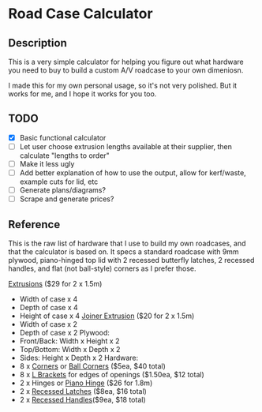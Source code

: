 # Road Case Calculator

## Description

This is a very simple calculator for helping you figure out what hardware you need to buy to build a custom A/V roadcase to your own dimeniosn.

I made this for my own personal usage, so it's not very polished. But it works for me, and I hope it works for you too.

## TODO

- [x] Basic functional calculator
- [ ] Let user choose extrusion lengths available at their supplier, then calculate "lengths to order"
- [ ] Make it less ugly
- [ ] Add better explanation of how to use the output, allow for kerf/waste, example cuts for lid, etc
- [ ] Generate plans/diagrams?
- [ ] Scrape and generate prices?

## Reference

This is the raw list of hardware that I use to build my own roadcases, and that the calculator is based on. It specs a standard roadcase with 9mm plywood, piano-hinged top lid with 2 recessed butterfly latches, 2 recessed handles, and flat (not ball-style) corners as I prefer those.

[Extrusions](https://www.titanav.co/collections/road-case-hardware/products/titan-av-road-case-angle-joiner-extrusion-30mm) ($29 for 2 x 1.5m)
- Width of case x 4
- Depth of case x 4
- Height of case x 4
[Joiner Extrusion](https://www.titanav.co/collections/road-case-hardware/products/titan-av-road-case-hybrid-joiner-aluminium-extrusion-9mm) ($20 for 2 x 1.5m)
- Width of case x 2
- Depth of case x 2
Plywood:
- Front/Back: Width x Height x 2
- Top/Bottom: Width x Depth x 2
- Sides: Height x Depth x 2
Hardware:
- 8 x [Corners](https://www.titanav.co/collections/road-case-hardware/products/titan-av-road-case-flat-corner-chrome) or [Ball Corners](https://www.titanav.co/collections/road-case-hardware/products/titan-av-road-case-ball-corner-chrome) ($5ea, $40 total)
- 8 x [L Brackets](https://www.titanav.co/collections/road-case-hardware/products/titan-av-l-brace-plate-30mm-cut-corners-chrome) for edges of openings ($1.50ea, $12 total)
- 2 x Hinges or [Piano Hinge](https://www.titanav.co/collections/road-case-hardware/products/titan-av-punched-piano-hinge-road-case-1-8m) ($26 for 1.8m)
- 2 x [Recessed Latches](https://www.titanav.co/collections/road-case-hardware/products/titan-av-road-case-butterfly-latch-catch-recessed-medium) ($8ea, $16 total)
- 2 x [Recessed Handles](https://www.titanav.co/collections/road-case-hardware/products/titan-av-recessed-spring-loaded-handle-chrome)($9ea, $18 total)
